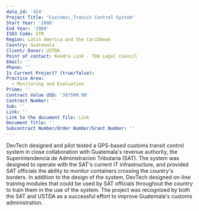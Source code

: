 ```yaml
---
data_id: '424'
Project Title: "Customs\_Transit Control System"
Start Year: '2008'
End Year: '2009'
ISO3 Code: GTM
Region: Latin America and the Caribbean
Country: Guatemala
Client/ Donor: USTDA
Point of contact: Kendra Link - TDA Legal Council
Email: ''
Phone: ''
Is Current Project? (true/false): 
Practice Area:
  - Monitoring and Evaluation
Prime: ''
Contract Value USD: '387500.00'
Contract Number: ''
Sub: ''
Link: ''
Link to the document file: Link
Document Title: ''
Subcontract Number/Order Number/Grant Number: ''
---
```


DevTech designed and pilot tested a GPS-based customs transit control system in close collaboration with Guatemala's revenue authority, the Superintendencia de Administracion Tributaria (SAT). The system was designed to operate with the SAT's current IT infrastructure, and provided SAT officials the ability to monitor containers crossing the country's borders. In addition to the design of the system, DevTech designed on-line training modules that could be used by SAT officials throughout the country to train them in the use of the system. The project was recognized by both the SAT and USTDA as a successful effort to improve Guatemala's customs administration.